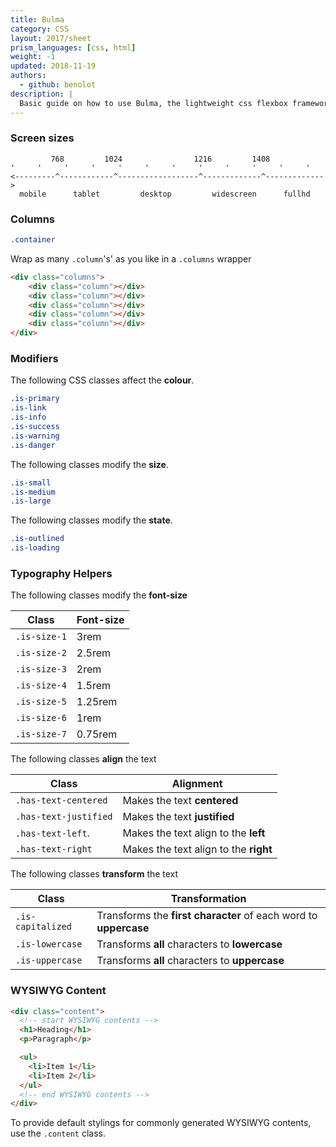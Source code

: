 ```yaml
---
title: Bulma
category: CSS
layout: 2017/sheet
prism_languages: [css, html]
weight: -1
updated: 2018-11-19
authors:
  - github: benolot
description: |
  Basic guide on how to use Bulma, the lightweight css flexbox framework.
---
```


### Screen sizes

```
         768         1024                1216         1408
'     '     '     '     '     '     '     '     '     '     '     '
<---------^------------^------------------^-------------^------------->
  mobile      tablet         desktop         widescreen      fullhd
```

### Columns

```css
.container
```
Wrap as many `.column`'s' as you like in a `.columns` wrapper
```html
<div class="columns">
    <div class="column"></div>
    <div class="column"></div>
    <div class="column"></div>
    <div class="column"></div>
    <div class="column"></div>
</div>
```

### Modifiers

The following CSS classes affect the **colour**.

```css
.is-primary
.is-link
.is-info
.is-success
.is-warning
.is-danger
```

The following classes modify the **size**.
```css
.is-small
.is-medium
.is-large
```

The following classes modify the **state**.
```scss
.is-outlined
.is-loading
```

### Typography Helpers

The following classes modify the **font-size**

| Class         | Font-size             |
| ---           | ---                   |
| `.is-size-1`  | 3rem                  |
| `.is-size-2`  | 2.5rem                |
| `.is-size-3`  | 2rem                  |
| `.is-size-4`  | 1.5rem                |
| `.is-size-5`  | 1.25rem               |
| `.is-size-6`  | 1rem                  |
| `.is-size-7`  | 0.75rem               |

The following classes **align** the text

| Class                 | Alignment                             |
| ---                   | ---                                   |
| `.has-text-centered`  | Makes the text **centered**           |
| `.has-text-justified` | Makes the text **justified**          |
| `.has-text-left`.     | Makes the text align to the **left**  |
| `.has-text-right`     | Makes the text align to the **right** |

The following classes **transform** the text

| Class              | Transformation        |
| ---                | ---                   |
| `.is-capitalized`  | Transforms the **first character** of each word to **uppercase**   |
| `.is-lowercase`    | Transforms **all** characters to **lowercase**                     |
| `.is-uppercase`    | Transforms **all** characters to **uppercase**                     |

### WYSIWYG Content

```html
<div class="content">
  <!-- start WYSIWYG contents -->
  <h1>Heading</h1>
  <p>Paragraph</p>

  <ul>
    <li>Item 1</li>
    <li>Item 2</li>
  </ul>
  <!-- end WYSIWYG contents -->
</div>
```

To provide default stylings for commonly generated WYSIWYG contents, use the `.content` class.